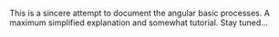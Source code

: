 This is a sincere attempt to document the angular basic processes. A maximum simplified explanation and somewhat tutorial. Stay tuned...